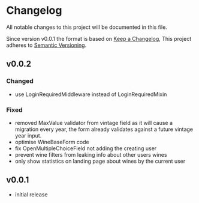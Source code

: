 # Changelog

All notable changes to this project will be documented in this file.

Since version v0.0.1 the format is based on [Keep a Changelog](https://keepachangelog.com/en/1.0.0/),
This project adheres to [Semantic Versioning](https://semver.org/spec/v2.0.0.html).

## v0.0.2

### Changed

- use LoginRequiredMiddleware instead of LoginRequiredMixin

### Fixed

- removed MaxValue validator from vintage field as it will cause a migration
every year, the form already validates against a future vintage year input.
- optimise WineBaseForm code
- fix OpenMultipleChoiceField not adding the creating user 
- prevent wine filters from leaking info about other users wines
- only show statistics on landing page about wines by the current user

## v0.0.1
- initial release

